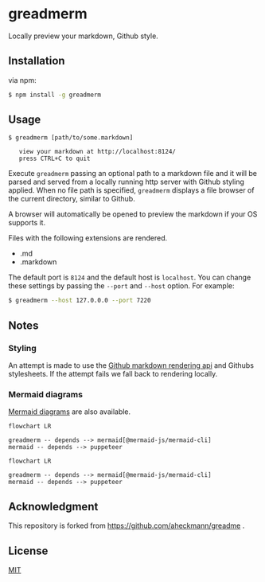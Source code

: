 # greadmerm

Locally preview your markdown, Github style.

## Installation

via npm:

```sh
$ npm install -g greadmerm
```


## Usage

```
$ greadmerm [path/to/some.markdown]

   view your markdown at http://localhost:8124/
   press CTRL+C to quit
```

Execute `greadmerm` passing an optional path to a markdown file and it will be parsed and served from a locally running
http server with Github styling applied. When no file path is specified, `greadmerm` displays a file browser of the
current directory, similar to Github.


A browser will automatically be opened to preview the markdown if your OS supports it.


Files with the following extensions are rendered.

- .md
- .markdown


The default port is `8124` and the default host is `localhost`. You can change these settings by passing the `--port`
and `--host` option. For example:

```sh
$ greadmerm --host 127.0.0.0 --port 7220
```

## Notes

### Styling

An attempt is made to use the [Github markdown rendering api](http://developer.github.com/v3/markdown/) and Githubs stylesheets. If the attempt fails we fall back to rendering locally.

### Mermaid diagrams

[Mermaid diagrams](https://mermaid.js.org/) are also available.

```text
flowchart LR

greadmerm -- depends --> mermaid[@mermaid-js/mermaid-cli]
mermaid -- depends --> puppeteer
```

```mermaid
flowchart LR

greadmerm -- depends --> mermaid[@mermaid-js/mermaid-cli]
mermaid -- depends --> puppeteer
```

## Acknowledgment

This repository is forked from https://github.com/aheckmann/greadme .

## License

[MIT](https://github.com/quramy/greadmerm/blob/master/LICENSE)

